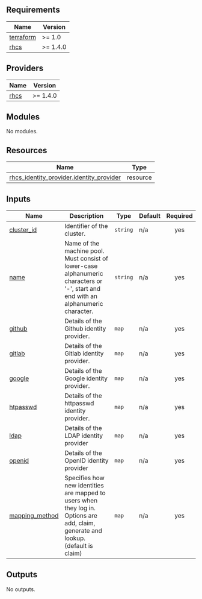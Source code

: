 ## Requirements

| Name | Version |
|------|---------|
| <a name="requirement_terraform"></a> [terraform](#requirement\_terraform) | >= 1.0 |
| <a name="requirement_rhcs"></a> [rhcs](#requirement\_rhcs) | >= 1.4.0 |

## Providers

| Name | Version |
|------|---------|
| <a name="provider_rhcs"></a> [rhcs](#provider\_rhcs) | >= 1.4.0 |

## Modules

No modules.

## Resources

| Name | Type |
|------|------|
| [rhcs_identity_provider.identity_provider](https://registry.terraform.io/providers/terraform-redhat/rhcs/latest/docs/resources/identity_provider) | resource |

## Inputs

| Name | Description | Type | Default | Required |
|------|-------------|------|---------|:--------:|
| <a name="input_cluster_id"></a> [cluster\_id](#input\_cluster\_id) | Identifier of the cluster. | `string` | n/a | yes |
| <a name="input_name"></a> [name](#input\_name) | Name of the machine pool. Must consist of lower-case alphanumeric characters or '-', start and end with an alphanumeric character. | `string` | n/a | yes |
| <a name="input_github"></a> [github](#input\_github) | Details of the Github identity provider. | `map` | n/a | yes |
| <a name="input_gitlab"></a> [gitlab](#input\_gitlab) |Details of the Gitlab identity provider. | `map` | n/a | yes |
| <a name="input_google"></a> [google](#input\_google) | Details of the Google identity provider. | `map` | n/a | yes |
| <a name="input_htpasswd"></a> [htpasswd](#input\_htpasswd) | Details of the httpasswd identity provider. | `map` | n/a | yes |
| <a name="input_ldap"></a> [ldap](#input\_ldap) | Details of the LDAP identity provider | `map` | n/a | yes |
| <a name="input_openid"></a> [openid](#input\_openid) | Details of the OpenID identity provider | `map` | n/a | yes |
| <a name="input_mapping_method"></a> [mapping\_method](#input\_mapping\_method) | Specifies how new identities are mapped to users when they log in. Options are add, claim, generate and lookup. (default is claim) | `map` | n/a | yes |

## Outputs

No outputs.
